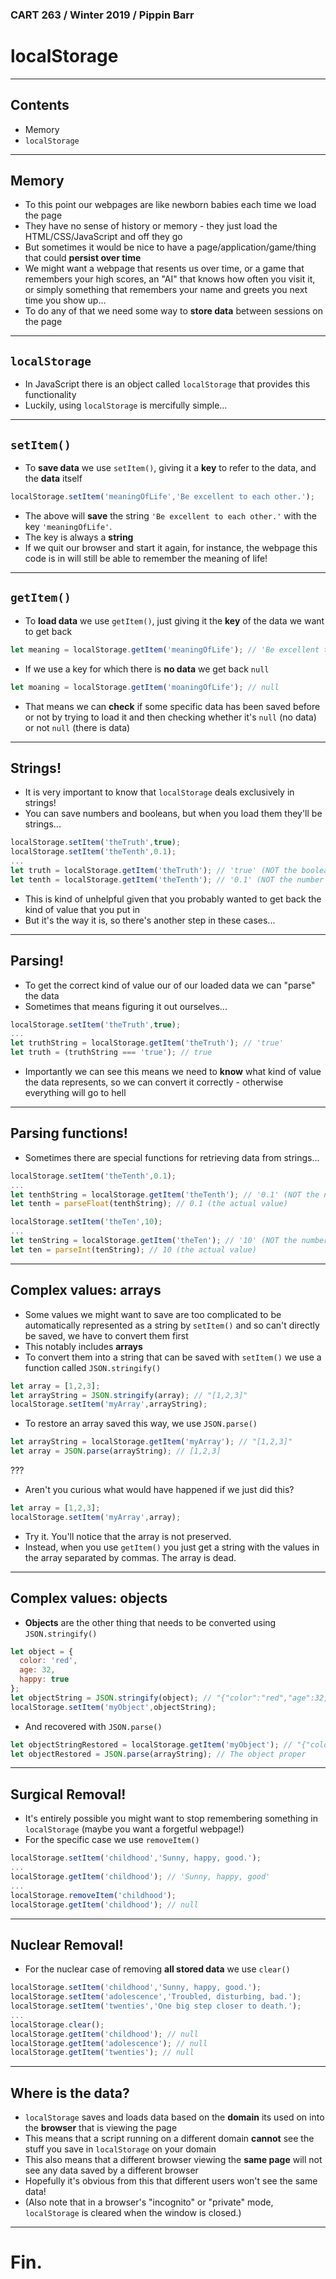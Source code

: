 ### CART 263 / Winter 2019 / Pippin Barr

# localStorage

---

## Contents

- Memory
- `localStorage`

---

## Memory

- To this point our webpages are like newborn babies each time we load the page
- They have no sense of history or memory - they just load the HTML/CSS/JavaScript and off they go
- But sometimes it would be nice to have a page/application/game/thing that could __persist over time__
- We might want a webpage that resents us over time, or a game that remembers your high scores, an "AI" that knows how often you visit it, or simply something that remembers your name and greets you next time you show up...
- To do any of that we need some way to __store data__ between sessions on the page

---

## `localStorage`

- In JavaScript there is an object called `localStorage` that provides this functionality
- Luckily, using `localStorage` is mercifully simple...

---

## `setItem()`

- To __save data__ we use `setItem()`, giving it a __key__ to refer to the data, and the __data__ itself

```javascript
localStorage.setItem('meaningOfLife','Be excellent to each other.');
```

- The above will __save__ the string `'Be excellent to each other.'` with the key `'meaningOfLife'`.
- The key is always a __string__
- If we quit our browser and start it again, for instance, the webpage this code is in will still be able to remember the meaning of life!

---

## `getItem()`

- To __load data__ we use `getItem()`, just giving it the __key__ of the data we want to get back

```javascript
let meaning = localStorage.getItem('meaningOfLife'); // 'Be excellent to each other'
```

- If we use a key for which there is __no data__ we get back `null`

```javascript
let moaning = localStorage.getItem('moaningOfLife'); // null
```

- That means we can __check__ if some specific data has been saved before or not by trying to load it and then checking whether it's `null` (no data) or not `null` (there is data)

---

## Strings!

- It is very important to know that `localStorage` deals exclusively in strings!
- You can save numbers and booleans, but when you load them they'll be strings...

```javascript
localStorage.setItem('theTruth',true);
localStorage.setItem('theTenth',0.1);
...
let truth = localStorage.getItem('theTruth'); // 'true' (NOT the boolean value true)
let tenth = localStorage.getItem('theTenth'); // '0.1' (NOT the number 0.1)
```

- This is kind of unhelpful given that you probably wanted to get back the kind of value that you put in
- But it's the way it is, so there's another step in these cases...

---

## Parsing!

- To get the correct kind of value our of our loaded data we can "parse" the data
- Sometimes that means figuring it out ourselves...

```javascript
localStorage.setItem('theTruth',true);
...
let truthString = localStorage.getItem('theTruth'); // 'true'
let truth = (truthString === 'true'); // true
```

- Importantly we can see this means we need to __know__ what kind of value the data represents, so we can convert it correctly - otherwise everything will go to hell

---

## Parsing functions!

- Sometimes there are special functions for retrieving data from strings...

```javascript
localStorage.setItem('theTenth',0.1);
...
let tenthString = localStorage.getItem('theTenth'); // '0.1' (NOT the number 0.1)
let tenth = parseFloat(tenthString); // 0.1 (the actual value)
```

```javascript
localStorage.setItem('theTen',10);
...
let tenString = localStorage.getItem('theTen'); // '10' (NOT the number 10)
let ten = parseInt(tenString); // 10 (the actual value)
```
---

## Complex values: arrays

- Some values we might want to save are too complicated to be automatically represented as a string by `setItem()` and so can't directly be saved, we have to convert them first
- This notably includes __arrays__
- To convert them into a string that can be saved with `setItem()` we use a function called `JSON.stringify()`

```javascript
let array = [1,2,3];
let arrayString = JSON.stringify(array); // "[1,2,3]"
localStorage.setItem('myArray',arrayString);
```

- To restore an array saved this way, we use `JSON.parse()`

```javascript
let arrayString = localStorage.getItem('myArray'); // "[1,2,3]"
let array = JSON.parse(arrayString); // [1,2,3]
```

???

- Aren't you curious what would have happened if we just did this?

```javascript
let array = [1,2,3];
localStorage.setItem('myArray',array);
```

- Try it. You'll notice that the array is not preserved.
- Instead, when you use `getItem()` you just get a string with the values in the array separated by commas. The array is dead.

---

## Complex values: objects

- __Objects__  are the other thing that needs to be converted using `JSON.stringify()`

```javascript
let object = {
  color: 'red',
  age: 32,
  happy: true
};
let objectString = JSON.stringify(object); // "{"color":"red","age":32,"happy":true}"
localStorage.setItem('myObject',objectString);
```

-  And recovered with `JSON.parse()`

```javascript
let objectStringRestored = localStorage.getItem('myObject'); // "{"color":"red","age":32,"happy":true}"
let objectRestored = JSON.parse(arrayString); // The object proper
```

---

## Surgical Removal!

- It's entirely possible you might want to stop remembering something in `localStorage` (maybe you want a forgetful webpage!)
- For the specific case we use `removeItem()`

```javascript
localStorage.setItem('childhood','Sunny, happy, good.');
...
localStorage.getItem('childhood'); // 'Sunny, happy, good'
...
localStorage.removeItem('childhood');
localStorage.getItem('childhood'); // null
```

---

## Nuclear Removal!

- For the nuclear case of removing __all stored data__ we use `clear()`

```javascript
localStorage.setItem('childhood','Sunny, happy, good.');
localStorage.setItem('adolescence','Troubled, disturbing, bad.');
localStorage.setItem('twenties','One big step closer to death.');
...
localStorage.clear();
localStorage.getItem('childhood'); // null
localStorage.getItem('adolescence'); // null
localStorage.getItem('twenties'); // null
```

---

## Where is the data?

- `localStorage` saves and loads data based on the __domain__ its used on into the __browser__ that is viewing the page
- This means that a script running on a different domain __cannot__ see the stuff you save in `localStorage` on your domain
- This also means that a different browser viewing the __same page__ will not see any data saved by a different browser
- Hopefully it's obvious from this that different users won't see the same data!
- (Also note that in a browser's "incognito" or "private" mode, `localStorage` is cleared when the window is closed.)

---

# Fin.
